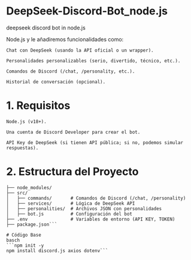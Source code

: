 # DeepSeek-Discord-Bot_node.js
deepseek discord bot in node.js

Node.js y le añadiremos funcionalidades como:

    Chat con DeepSeek (usando la API oficial o un wrapper).

    Personalidades personalizables (serio, divertido, técnico, etc.).

    Comandos de Discord (/chat, /personality, etc.).

    Historial de conversación (opcional).

# 1. Requisitos

    Node.js (v18+).

    Una cuenta de Discord Developer para crear el bot.

    API Key de DeepSeek (si tienen API pública; si no, podemos simular respuestas).

# 2. Estructura del Proyecto

```deepseek-discord-bot/
├── node_modules/
├── src/
│   ├── commands/       # Comandos de Discord (/chat, /personality)
│   ├── services/       # Lógica de DeepSeek API
│   ├── personalities/  # Archivos JSON con personalidades
│   ├── bot.js          # Configuración del bot
├── .env                # Variables de entorno (API KEY, TOKEN)
├── package.json```

# Código Base
basch 
```npm init -y
npm install discord.js axios dotenv```

